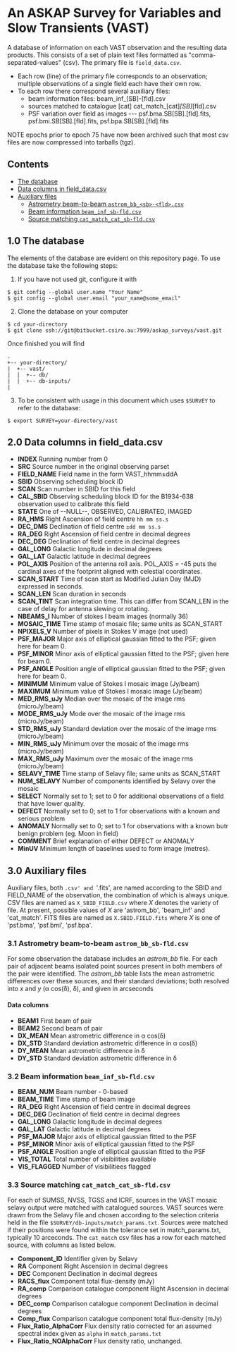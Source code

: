 # An ASKAP Survey for Variables and Slow Transients (VAST)
A database of information on each VAST observation and the resulting data products.
This consists of a set of plain text files formatted as "comma-separated-values" (csv). The primary file is `field_data.csv`.
* Each row (line) of the primary file corresponds to an observation; multiple observations of a single field each have their own row.
* To each row there correspond several auxiliary files:
 	* beam information files: beam_inf_[SB]-[fld].csv
 	* sources matched to catalogue [cat] cat_match_[cat]_[SB]_[fld].csv
 	* PSF variation over field as images --- psf.bma.SB[SB].[fld].fits, psf.bmi.SB[SB].[fld].fits, psf.bpa.SB[SB].[fld].fits

NOTE epochs prior to epoch 75 have now been archived such that most csv files are now compressed into tarballs (tgz).

## Contents
* [The database](#database)
* [Data columns in field_data.csv](#field_data)
* [Auxiliary files](#axiliary)
	* [Astrometry beam-to-beam `astrom_bb_<sb>-<fld>.csv`](#astro-bb)
	* [Beam information `beam_inf_sb-fld.csv`](#beam)
	* [Source matching `cat_match_cat_sb-fld.csv`](#cat)

## <a name="database"></a>1.0 The database
The elements of the database are evident on this repository page. To use the database take the following steps:
1. If you have not used git, configure it with
```
$ git config --global user.name "Your Name"
$ git config --global user.email "your_name@some_email"

```
2. Clone the database on your computer
```
$ cd your-directory
$ git clone ssh://git@bitbucket.csiro.au:7999/askap_surveys/vast.git
```
Once finished you will find 
```
.
+-- your-directory/
|  +-- vast/
|  |  +-- db/
|  |  +-- db-inputs/
|
```

3. To be consistent with usage in this document which uses `$SURVEY` to refer to the database: 
```
$ export SURVEY=your-directory/vast
```



## <a name="field_data"></a>2.0 Data columns in field_data.csv

* **INDEX** Running number from 0
* **SRC** Source number in the original observing parset 
* **FIELD_NAME** Field name in the form VAST_hhmm±ddA
* **SBID** Observing scheduling block ID
* **SCAN** Scan number in SBID for this field
* **CAL_SBID** Observing scheduling block ID for the B1934-638 observation used to calibrate this field
* **STATE** One of --NULL--, OBSERVED, CALIBRATED, IMAGED
* **RA_HMS** Right Ascension of field centre `hh mm ss.s`
* **DEC_DMS** Declination of field centre `±dd mm ss.s`
* **RA_DEG** Right Ascension of field centre in decimal degrees
* **DEC_DEG**  Declination of field centre in decimal degrees
* **GAL_LONG** Galactic longitude in decimal degrees
* **GAL_LAT** Galactic latitude in decimal degrees
* **POL_AXIS** Position of the antenna roll axis. POL_AXIS = -45 puts the cardinal axes of the footprint aligned with celestial coordinates.
* **SCAN_START** Time of scan start as Modified Julian Day (MJD) expressed in seconds.
* **SCAN_LEN** Scan duration in seconds
* **SCAN_TINT** Scan integration time. This can differ from SCAN_LEN in the case of delay for antenna slewing or rotating.
* **NBEAMS_I** Number of stokes I beam images (normally 36)
* **MOSAIC_TIME** Time stamp of mosaic file; same units as SCAN_START
* **NPIXELS_V** Number of pixels in Stokes V image (not used)
* **PSF_MAJOR** Major axis of elliptical gaussian fitted to the PSF; given here for beam 0.
* **PSF_MINOR** Minor axis of elliptical gaussian fitted to the PSF; given here for beam 0.
* **PSF_ANGLE** Position angle of elliptical gaussian fitted to the PSF; given here for beam 0.
* **MINIMUM** Minimum value of Stokes I mosaic image (Jy/beam)
* **MAXIMUM** Minimum value of Stokes I mosaic image (Jy/beam)
* **MED_RMS_uJy** Median over the mosaic of the image rms (microJy/beam)
* **MODE_RMS_uJy** Mode over the mosaic of the image rms (microJy/beam)
* **STD_RMS_uJy** Standard deviation over the mosaic of the image rms (microJy/beam)
* **MIN_RMS_uJy** Minimum over the mosaic of the image rms (microJy/beam)
* **MAX_RMS_uJy** Maximum over the mosaic of the image rms (microJy/beam)
* **SELAVY_TIME** Time stamp of Selavy file; same units as SCAN_START
* **NUM_SELAVY** Number of components identified by Selavy over the mosaic
* **SELECT** Normally set to 1; set to 0 for additional observations of a field that have lower quality.
* **DEFECT** Normally set to 0; set to 1 for observations with a known and serious problem
* **ANOMALY** Normally set to 0; set to 1 for observations with a known butr benign problem (eg. Moon in field)
* **COMMENT** Brief explanation of either DEFECT or ANOMALY
* **MinUV** Minimum length of baselines used to form image (metres).

## <a name="axiliary"></a>3.0 Auxiliary files
Auxiliary files, both `.csv' and `'.fits', are named according to the SBID and FIELD_NAME of the observation, the combination of which is always unique. CSV files are named as `X_SBID_FIELD.csv` where _X_ denotes the variety of file. At present, possible values of _X_ are 'astrom_bb', 'beam_inf' and 'cat_match'.  FITS files are named as `X.SBID.FIELD.fits` where _X_ is one of 'psf.bma', 'psf.bmi', 'psf.bpa'.

### <a name="astro-bb"></a>3.1 Astrometry beam-to-beam `astrom_bb_sb-fld.csv`
For some observation the database includes an _astrom_bb_ file. For each pair of adjacent beams isolated point sources present in both members of the pair were identified. The _astrom_bb_ table lists the mean astrometric differences over these sources, and their standard deviations; both resolved into _x_ and _y_ (&#945; cos(&#948;), &#948;), and given in arcseconds
#### Data columns
* **BEAM1** First beam of pair
* **BEAM2** Second beam of pair
* **DX_MEAN** Mean astrometric difference in &#945; cos(&#948;)
* **DX_STD** Standard deviation astrometric difference in &#945; cos(&#948;)
* **DY_MEAN** Mean astrometric difference in &#948;
* **DY_STD** Standard deviation astrometric difference in &#948;

### <a name="beam"></a>3.2 Beam information `beam_inf_sb-fld.csv`
* **BEAM_NUM** Beam number - 0-based
* **BEAM_TIME** Time stamp of beam image
* **RA_DEG** Right Ascension of field centre in decimal degrees
* **DEC_DEG**  Declination of field centre in decimal degrees
* **GAL_LONG** Galactic longitude in decimal degrees
* **GAL_LAT** Galactic latitude in decimal degrees
* **PSF_MAJOR** Major axis of elliptical gaussian fitted to the PSF
* **PSF_MINOR** Minor axis of elliptical gaussian fitted to the PSF
* **PSF_ANGLE** Position angle of elliptical gaussian fitted to the PSF
* **VIS_TOTAL** Total number of visibilities available
* **VIS_FLAGGED** Number of visibilitiees flagged

### <a name="cat"></a>3.3 Source matching `cat_match_cat_sb-fld.csv`
For each of SUMSS, NVSS, TGSS and ICRF, sources in the VAST mosaic selavy output were matched with catalogued sources. VAST sources were drawn from the Selavy file and chosen according to the selection criteria held in the file `$SURVEY/db-inputs/match_params.txt`. Sources were matched if their positions were found within the tolerance set in match_params.txt, typically 10 arceconds. The `cat_match` csv files has a row for each matched source, with columns as listed below.

* **Component_ID** Identifier given by Selavy
* **RA** Component Right Ascension in decimal degrees
* **DEC** Component Declination in decimal degrees
* **RACS_flux** Component total flux-density (mJy)
* **RA_comp** Comparison catalogue component Right Ascension in decimal degrees
* **DEC_comp** Comparison catalogue component Declination in decimal degrees
* **Comp_flux** Comparison catalogue component total flux-density (mJy)
* **Flux_Ratio_AlphaCorr** Flux density ratio corrected for an assumed spectral index given as `alpha` in `match_params.txt`
* **Flux_Ratio_NOAlphaCorr** Flux density ratio, unchanged.


